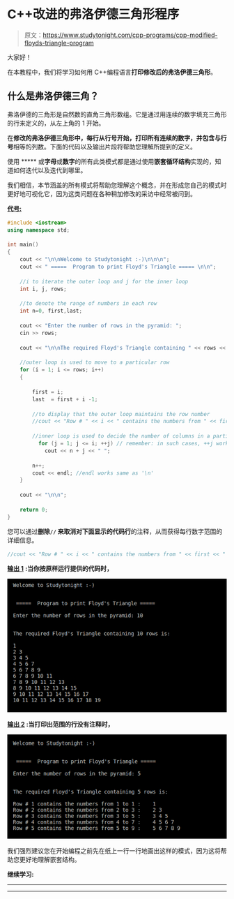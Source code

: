 # C++改进的弗洛伊德三角形程序

> 原文：<https://www.studytonight.com/cpp-programs/cpp-modified-floyds-triangle-program>

大家好！

在本教程中，我们将学习如何用 C++编程语言**打印修改后的弗洛伊德三角形**。

## 什么是弗洛伊德三角？

弗洛伊德的三角形是自然数的直角三角形数组。它是通过用连续的数字填充三角形的行来定义的，从左上角的 1 开始。

在**修改的弗洛伊德三角形中，每行从行号开始，打印所有连续的数字，并包含与行号**相等的列数。下面的代码以及输出片段将帮助您理解所提到的定义。

使用 ***** 或**字母**或**数字**的所有此类模式都是通过使用**嵌套循环结构**实现的，知道如何迭代以及迭代到哪里。

我们相信，本节涵盖的所有模式将帮助您理解这个概念，并在形成您自己的模式时更好地可视化它，因为这类问题在各种稍加修改的采访中经常被问到。

<u>**代号:**</u>

```cpp
#include <iostream>
using namespace std;

int main()
{
    cout << "\n\nWelcome to Studytonight :-)\n\n\n";
    cout << " =====  Program to print Floyd's Triangle ===== \n\n";

    //i to iterate the outer loop and j for the inner loop
    int i, j, rows;

    //to denote the range of numbers in each row
    int n=0, first,last; 

    cout << "Enter the number of rows in the pyramid: ";
    cin >> rows;

    cout << "\n\nThe required Floyd's Triangle containing " << rows << " rows is:\n\n";

    //outer loop is used to move to a particular row
    for (i = 1; i <= rows; i++)
    {

        first = i;
        last  = first + i -1;

        //to display that the outer loop maintains the row number
        //cout << "Row # " << i << " contains the numbers from " << first << " to " << last << " :    ";

        //inner loop is used to decide the number of columns in a particular row
          for (j = 1; j <= i; ++j) // remember: in such cases, ++j works same as j++ (but not always- we will cover this in upcoming posts)
            cout << n + j << " ";

        n++;
        cout << endl; //endl works same as '\n'
    }

    cout << "\n\n";

    return 0;
} 
```

您可以通过**删除``//`` 来取消对下面显示的代码行**的注释，从而获得每行数字范围的详细信息。

```cpp
//cout << "Row # " << i << " contains the numbers from " << first << " to " << last << " :    "; 
```

<u>**输出 1**</u> **:当你按原样运行提供的代码时，**

![C++ Floyd's Triangle 2](img/e41d9ef36e9e5b355342be7cc9751fbf.png)

**<u>输出 2</u> :当打印出范围的行没有注释时，**

![C++ Floyd's Triangle 1](img/5f7d2e8f9bf0cbe93433be6038549ed2.png)

我们强烈建议您在开始编程之前先在纸上一行一行地画出这样的模式，因为这将帮助您更好地理解嵌套结构。

**继续学习:**

* * *

* * *